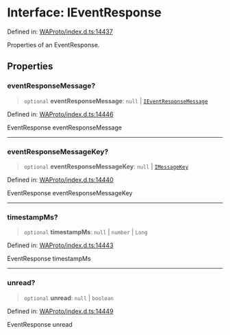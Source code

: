 # Interface: IEventResponse

Defined in: [WAProto/index.d.ts:14437](https://github.com/Fokusdotid/bail/blob/fcd0cec6f26de1fb545eb2e03fa5c63fbad99d3d/WAProto/index.d.ts#L14437)

Properties of an EventResponse.

## Properties

### eventResponseMessage?

> `optional` **eventResponseMessage**: `null` \| [`IEventResponseMessage`](../namespaces/Message/interfaces/IEventResponseMessage.md)

Defined in: [WAProto/index.d.ts:14446](https://github.com/Fokusdotid/bail/blob/fcd0cec6f26de1fb545eb2e03fa5c63fbad99d3d/WAProto/index.d.ts#L14446)

EventResponse eventResponseMessage

***

### eventResponseMessageKey?

> `optional` **eventResponseMessageKey**: `null` \| [`IMessageKey`](IMessageKey.md)

Defined in: [WAProto/index.d.ts:14440](https://github.com/Fokusdotid/bail/blob/fcd0cec6f26de1fb545eb2e03fa5c63fbad99d3d/WAProto/index.d.ts#L14440)

EventResponse eventResponseMessageKey

***

### timestampMs?

> `optional` **timestampMs**: `null` \| `number` \| `Long`

Defined in: [WAProto/index.d.ts:14443](https://github.com/Fokusdotid/bail/blob/fcd0cec6f26de1fb545eb2e03fa5c63fbad99d3d/WAProto/index.d.ts#L14443)

EventResponse timestampMs

***

### unread?

> `optional` **unread**: `null` \| `boolean`

Defined in: [WAProto/index.d.ts:14449](https://github.com/Fokusdotid/bail/blob/fcd0cec6f26de1fb545eb2e03fa5c63fbad99d3d/WAProto/index.d.ts#L14449)

EventResponse unread
